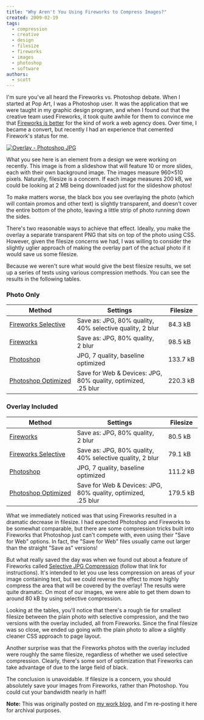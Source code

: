 ```yaml
---
title: "Why Aren't You Using Fireworks to Compress Images?"
created: 2009-02-19
tags:
  - compression
  - creative
  - design
  - filesize
  - fireworks
  - images
  - photoshop
  - software
authors:
  - scott
---
```


I'm sure you've all heard the Fireworks vs. Photoshop debate. When I started at Pop Art, I was a Photoshop user. It was the application that we were taught in my graphic design program, and when I found out that the creative team used Fireworks, it took quite awhile for them to convince me that [Fireworks is better](http://www.google.com/search?q=fireworks+vs+photoshop) for the kind of work a web agency does. Over time, I became a convert, but recently I had an experience that cemented Firework's status for me.

[![Overlay - Photoshop JPG](/images/3289084990_f8a696578b.jpg)](http://www.flickr.com/photos/popartinc/3289084990/ "Overlay - Photoshop JPG by popartinc, on Flickr")

What you see here is an element from a design we were working on recently. This image is from a slideshow that will feature 10 or more slides, each with their own background image. The images measure 960×510 pixels. Naturally, filesize is a concern. If each image measures 200 kB, we could be looking at 2 MB being downloaded just for the slideshow photos!

To make matters worse, the black box you see overlaying the photo (which will contain promos and other text) is slightly transparent, and doesn't cover the entire bottom of the photo, leaving a little strip of photo running down the sides.

There's two reasonable ways to achieve that effect. Ideally, you make the overlay a separate transparent PNG that sits on top of the photo using CSS. However, given the filesize concerns we had, I was willing to consider the slightly uglier approach of making the overlay part of the actual photo if it would save us some filesize.

Because we weren't sure what would give the best filesize results, we set up a series of tests using various compression methods. You can see the results in the following tables.

### Photo Only

| Method                                                                    | Settings                                                      | Filesize |
| ------------------------------------------------------------------------- | ------------------------------------------------------------- | -------- |
| [Fireworks Selective](http://www.flickr.com/photos/popartinc/3289085956/) | Save as: JPG, 80% quality, 40% selective quality, 2 blur      | 84.3 kB  |
| [Fireworks](http://www.flickr.com/photos/popartinc/3288269585/)           | Save as: JPG, 80% quality, 2 blur                             | 98.5 kB  |
| [Photoshop](http://www.flickr.com/photos/popartinc/3289085094/)           | JPG, 7 quality, baseline optimized                            | 133.7 kB |
| [Photoshop Optimized](http://www.flickr.com/photos/popartinc/3288268321/) | Save for Web & Devices: JPG, 80% quality, optimized, .25 blur | 220.3 kB |

### Overlay Included

| Method                                                                    | Settings                                                      | Filesize |
| ------------------------------------------------------------------------- | ------------------------------------------------------------- | -------- |
| [Fireworks](http://www.flickr.com/photos/popartinc/3289086370/)           | Save as: JPG, 80% quality, 2 blur                             | 80.5 kB  |
| [Fireworks Selective](http://www.flickr.com/photos/popartinc/3288269127/) | Save as: JPG, 80% quality, 40% selective quality, 2 blur      | 79.1 kB  |
| [Photoshop](http://www.flickr.com/photos/popartinc/3289084990/)           | JPG, 7 quality, baseline optimized                            | 111.2 kB |
| [Photoshop Optimized](http://www.flickr.com/photos/popartinc/3289085056/) | Save for Web & Devices: JPG, 80% quality, optimized, .25 blur | 179.5 kB |

What we immediately noticed was that using Fireworks resulted in a dramatic decrease in filesize. I had expected Photoshop and Fireworks to be somewhat comparable, but there are some compression tricks built into Fireworks that Photoshop just can't compete with, even using their "Save for Web" options. In fact, the "Save for Web" files usually came out larger than the straight "Save as" versions!

But what really saved the day was when we found out about a feature of Fireworks called [Selective JPG Compression](http://help.adobe.com/en_US/Fireworks/10.0_Using/WS4c25cfbb1410b0021e63e3d1152b00d6af-7fe4.html) (follow that link for instructions). It's intended to let you use less compression on areas of your image containing text, but we could reverse the effect to more highly compress the area that will be covered by the overlay! The results were quite dramatic. On most of our images, we were able to get them down to around 80 kB by using selective compression.

Looking at the tables, you'll notice that there's a rough tie for smallest filesize between the plain photo with selective compression, and the two versions with the overlay included, all from Fireworks. Since the final filesize was so close, we ended up going with the plain photo to allow a slightly cleaner CSS approach to page layout.

Another surprise was that the Fireworks photos with the overlay included were roughly the same filesize, regardless of whether we used selective compression. Clearly, there's some sort of optimization that Fireworks can take advantage of due to the large field of black.

The conclusion is unavoidable. If filesize is a concern, you should absolutely save your images from Fireworks, rather than Photoshop. You could cut your bandwidth nearly in half!

**Note:** This was originally posted on [my work blog](http://blogs.popart.com/scott-vandehey/), and I'm re-posting it here for archival purposes.
